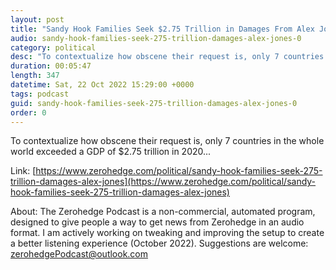 ```yaml
---
layout: post
title: "Sandy Hook Families Seek $2.75 Trillion in Damages From Alex Jones"
audio: sandy-hook-families-seek-275-trillion-damages-alex-jones-0
category: political
desc: "To contextualize how obscene their request is, only 7 countries in the whole world exceeded a GDP of $2.75 trillion in 2020..."
duration: 00:05:47
length: 347
datetime: Sat, 22 Oct 2022 15:29:00 +0000
tags: podcast
guid: sandy-hook-families-seek-275-trillion-damages-alex-jones-0
order: 0
---
```

To contextualize how obscene their request is, only 7 countries in the whole world exceeded a GDP of $2.75 trillion in 2020...

Link: [https://www.zerohedge.com/political/sandy-hook-families-seek-275-trillion-damages-alex-jones](https://www.zerohedge.com/political/sandy-hook-families-seek-275-trillion-damages-alex-jones)

About: The Zerohedge Podcast is a non-commercial, automated program, designed to give people a way to get news from Zerohedge in an audio format.  I am actively working on tweaking and improving the setup to create a better listening experience (October 2022).  Suggestions are welcome: [zerohedgePodcast@outlook.com](mailto:zerohedgePodcast@outlook.com)